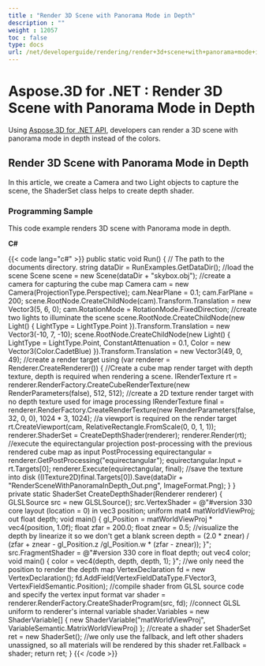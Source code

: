 ```yaml
---
title : "Render 3D Scene with Panorama Mode in Depth" 
description : "" 
weight : 12057 
toc : false
type: docs
url: /net/developerguide/rendering/render+3d+scene+with+panorama+mode+in+depth/
---
```


# Aspose.3D for .NET : Render 3D Scene with Panorama Mode in Depth


Using [Aspose.3D for .NET API](https://www.aspose.com/products/3d/net), developers can render a 3D scene with panorama mode in depth instead of the colors.

## Render 3D Scene with Panorama Mode in Depth

In this article, we create a Camera and two Light objects to capture the scene, the ShaderSet class helps to create depth shader.

### Programming Sample

This code example renders 3D scene with Panorama mode in depth.

**C#**

{{< code lang="c#" >}}
public static void Run()
{
    // The path to the documents directory.
    string dataDir = RunExamples.GetDataDir();
    //load the scene
    Scene scene = new Scene(dataDir + "skybox.obj");
    //create a camera for capturing the cube map
    Camera cam = new Camera(ProjectionType.Perspective);
    cam.NearPlane = 0.1;
    cam.FarPlane = 200;
    scene.RootNode.CreateChildNode(cam).Transform.Translation = new Vector3(5, 6, 0);
    cam.RotationMode = RotationMode.FixedDirection;
    //create two lights to illuminate the scene
    scene.RootNode.CreateChildNode(new Light() { LightType = LightType.Point }).Transform.Translation = new Vector3(-10, 7, -10);
    scene.RootNode.CreateChildNode(new Light()
    {
        LightType = LightType.Point,
        ConstantAttenuation = 0.1,
        Color = new Vector3(Color.CadetBlue)
    }).Transform.Translation = new Vector3(49, 0, 49);
    //create a render target
    using (var renderer = Renderer.CreateRenderer())
    {
        //Create a cube map render target with depth texture, depth is required when rendering a scene.
        IRenderTexture rt = renderer.RenderFactory.CreateCubeRenderTexture(new RenderParameters(false), 512, 512);
        //create a 2D texture render target with no depth texture used for image processing
        IRenderTexture final = renderer.RenderFactory.CreateRenderTexture(new RenderParameters(false, 32, 0, 0), 1024 * 3, 1024);
        //a viewport is required on the render target
        rt.CreateViewport(cam, RelativeRectangle.FromScale(0, 0, 1, 1));
        renderer.ShaderSet = CreateDepthShader(renderer);
        renderer.Render(rt);
        //execute the equirectangular projection post-processing with the previous rendered cube map as input
        PostProcessing equirectangular = renderer.GetPostProcessing("equirectangular");
        equirectangular.Input = rt.Targets[0];
        renderer.Execute(equirectangular, final);
        //save the texture into disk
        ((ITexture2D)final.Targets[0]).Save(dataDir + "RenderSceneWithPanoramaInDepth_Out.png", ImageFormat.Png);
    }
}
private static ShaderSet CreateDepthShader(Renderer renderer)
{
    GLSLSource src = new GLSLSource();
    src.VertexShader = @"#version 330 core
    layout (location = 0) in vec3 position;
    uniform mat4 matWorldViewProj;
    out float depth;
    void main()
    {
        gl_Position = matWorldViewProj * vec4(position, 1.0f);
        float zfar = 200.0;
        float znear = 0.5;
        //visualize the depth by linearize it so we don't get a blank screen
        depth = (2.0 * znear) / (zfar + znear - gl_Position.z /gl_Position.w  * (zfar - znear));
    }";
    src.FragmentShader = @"#version 330 core
    in float depth;
    out vec4 color;
    void main()
    {
        color = vec4(depth, depth, depth, 1);
    }";
    //we only need the position to render the depth map
    VertexDeclaration fd = new VertexDeclaration();
    fd.AddField(VertexFieldDataType.FVector3, VertexFieldSemantic.Position);
    //compile shader from GLSL source code and specify the vertex input format
    var shader = renderer.RenderFactory.CreateShaderProgram(src, fd);
    //connect GLSL uniform to renderer's internal variable
    shader.Variables = new ShaderVariable[]
    {
        new ShaderVariable("matWorldViewProj", VariableSemantic.MatrixWorldViewProj)
    };
    //create a shader set
    ShaderSet ret = new ShaderSet();
    //we only use the fallback, and left other shaders unassigned, so all materials will be rendered by this shader
    ret.Fallback = shader;
    return ret;
}
{{< /code >}}

